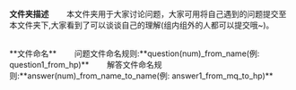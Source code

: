 **文件夹描述**
&emsp;&emsp;本文件夹用于大家讨论问题，大家可用将自己遇到的问题提交至本文件夹下,大家看到了可以谈谈自己的理解(组内组外的人都可以提交哦~)。

<br>
**文件命名**
&emsp;&emsp;问题文件命名规则:**question(num)_from_name(例: question1_from_hp)**
&emsp;&emsp;解答文件命名规则:**answer(num)_from_name_to_name(例: answer1_from_mq_to_hp)**

